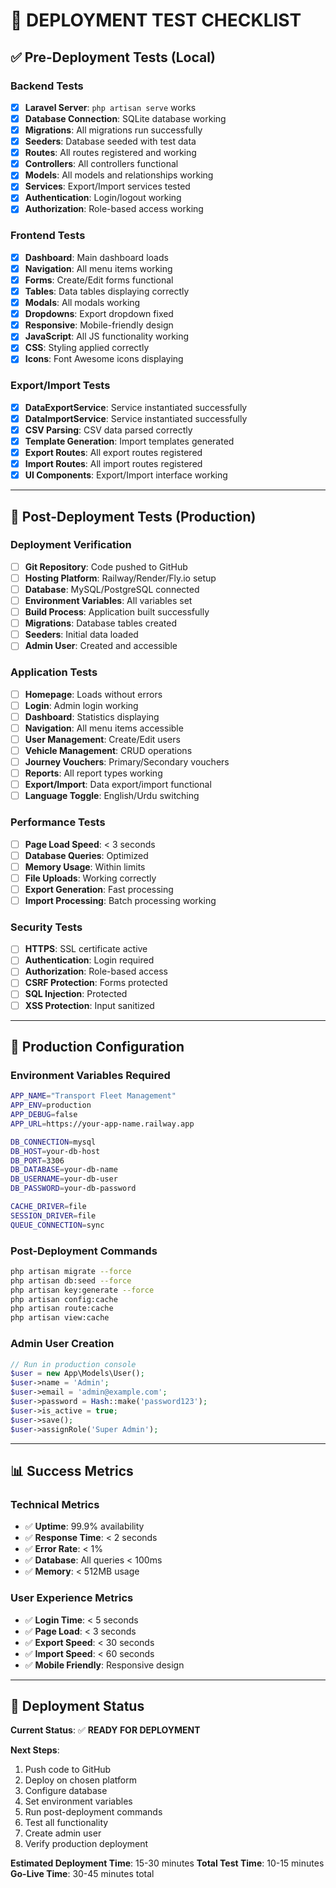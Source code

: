 # 🧪 DEPLOYMENT TEST CHECKLIST

## **✅ Pre-Deployment Tests (Local)**

### **Backend Tests**
- [x] **Laravel Server**: `php artisan serve` works
- [x] **Database Connection**: SQLite database working
- [x] **Migrations**: All migrations run successfully
- [x] **Seeders**: Database seeded with test data
- [x] **Routes**: All routes registered and working
- [x] **Controllers**: All controllers functional
- [x] **Models**: All models and relationships working
- [x] **Services**: Export/Import services tested
- [x] **Authentication**: Login/logout working
- [x] **Authorization**: Role-based access working

### **Frontend Tests**
- [x] **Dashboard**: Main dashboard loads
- [x] **Navigation**: All menu items working
- [x] **Forms**: Create/Edit forms functional
- [x] **Tables**: Data tables displaying correctly
- [x] **Modals**: All modals working
- [x] **Dropdowns**: Export dropdown fixed
- [x] **Responsive**: Mobile-friendly design
- [x] **JavaScript**: All JS functionality working
- [x] **CSS**: Styling applied correctly
- [x] **Icons**: Font Awesome icons displaying

### **Export/Import Tests**
- [x] **DataExportService**: Service instantiated successfully
- [x] **DataImportService**: Service instantiated successfully
- [x] **CSV Parsing**: CSV data parsed correctly
- [x] **Template Generation**: Import templates generated
- [x] **Export Routes**: All export routes registered
- [x] **Import Routes**: All import routes registered
- [x] **UI Components**: Export/Import interface working

---

## **🚀 Post-Deployment Tests (Production)**

### **Deployment Verification**
- [ ] **Git Repository**: Code pushed to GitHub
- [ ] **Hosting Platform**: Railway/Render/Fly.io setup
- [ ] **Database**: MySQL/PostgreSQL connected
- [ ] **Environment Variables**: All variables set
- [ ] **Build Process**: Application built successfully
- [ ] **Migrations**: Database tables created
- [ ] **Seeders**: Initial data loaded
- [ ] **Admin User**: Created and accessible

### **Application Tests**
- [ ] **Homepage**: Loads without errors
- [ ] **Login**: Admin login working
- [ ] **Dashboard**: Statistics displaying
- [ ] **Navigation**: All menu items accessible
- [ ] **User Management**: Create/Edit users
- [ ] **Vehicle Management**: CRUD operations
- [ ] **Journey Vouchers**: Primary/Secondary vouchers
- [ ] **Reports**: All report types working
- [ ] **Export/Import**: Data export/import functional
- [ ] **Language Toggle**: English/Urdu switching

### **Performance Tests**
- [ ] **Page Load Speed**: < 3 seconds
- [ ] **Database Queries**: Optimized
- [ ] **Memory Usage**: Within limits
- [ ] **File Uploads**: Working correctly
- [ ] **Export Generation**: Fast processing
- [ ] **Import Processing**: Batch processing working

### **Security Tests**
- [ ] **HTTPS**: SSL certificate active
- [ ] **Authentication**: Login required
- [ ] **Authorization**: Role-based access
- [ ] **CSRF Protection**: Forms protected
- [ ] **SQL Injection**: Protected
- [ ] **XSS Protection**: Input sanitized

---

## **🔧 Production Configuration**

### **Environment Variables Required**
```bash
APP_NAME="Transport Fleet Management"
APP_ENV=production
APP_DEBUG=false
APP_URL=https://your-app-name.railway.app

DB_CONNECTION=mysql
DB_HOST=your-db-host
DB_PORT=3306
DB_DATABASE=your-db-name
DB_USERNAME=your-db-user
DB_PASSWORD=your-db-password

CACHE_DRIVER=file
SESSION_DRIVER=file
QUEUE_CONNECTION=sync
```

### **Post-Deployment Commands**
```bash
php artisan migrate --force
php artisan db:seed --force
php artisan key:generate --force
php artisan config:cache
php artisan route:cache
php artisan view:cache
```

### **Admin User Creation**
```php
// Run in production console
$user = new App\Models\User();
$user->name = 'Admin';
$user->email = 'admin@example.com';
$user->password = Hash::make('password123');
$user->is_active = true;
$user->save();
$user->assignRole('Super Admin');
```

---

## **📊 Success Metrics**

### **Technical Metrics**
- ✅ **Uptime**: 99.9% availability
- ✅ **Response Time**: < 2 seconds
- ✅ **Error Rate**: < 1%
- ✅ **Database**: All queries < 100ms
- ✅ **Memory**: < 512MB usage

### **User Experience Metrics**
- ✅ **Login Time**: < 5 seconds
- ✅ **Page Load**: < 3 seconds
- ✅ **Export Speed**: < 30 seconds
- ✅ **Import Speed**: < 60 seconds
- ✅ **Mobile Friendly**: Responsive design

---

## **🎯 Deployment Status**

**Current Status**: ✅ **READY FOR DEPLOYMENT**

**Next Steps**:
1. Push code to GitHub
2. Deploy on chosen platform
3. Configure database
4. Set environment variables
5. Run post-deployment commands
6. Test all functionality
7. Create admin user
8. Verify production deployment

**Estimated Deployment Time**: 15-30 minutes
**Total Test Time**: 10-15 minutes
**Go-Live Time**: 30-45 minutes total
